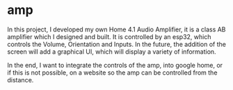 # amp
In this project, I developed my own Home 4.1 Audio Amplifier, it is a class AB amplifier which I designed and built. 
It is controlled by an esp32, which controls the Volume, Orientation and Inputs. 
In the future, the addition of the screen will add a graphical UI, which will display a variety of information. 

In the end, I want to integrate the controls of the amp, into google home, or if this is not possible, on a website so the amp can be controlled from the distance.

